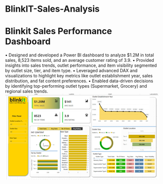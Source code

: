 # BlinkIT-Sales-Analysis


#  Blinkit Sales Performance Dashboard
•	Designed and developed a Power BI dashboard to analyze $1.2M in total sales, 8,523 items sold, and an average customer rating of 3.9.
•	Provided insights into sales trends, outlet performance, and item visibility segmented by outlet size, tier, and item type.
•	Leveraged advanced DAX and visualizations to highlight key metrics like outlet establishment year, sales distribution, and fat content preferences.
•	Enabled data-driven decisions by identifying top-performing outlet types (Supermarket, Grocery) and regional sales trends.
![Alt Text](https://github.com/AFZALSUNSHINE/BlinkIT-Sales-Analysis/blob/main/image%20Screenshot%202024-11-29%20201028.png)
